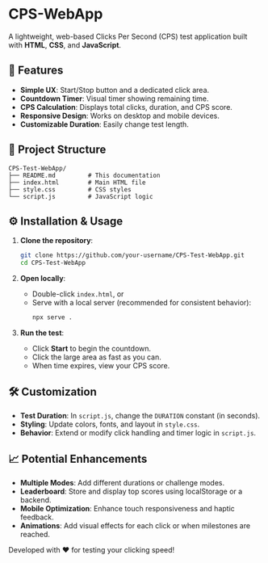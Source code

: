 # CPS-WebApp

A lightweight, web-based Clicks Per Second (CPS) test application built with **HTML**, **CSS**, and **JavaScript**.

## 🚀 Features

- **Simple UX**: Start/Stop button and a dedicated click area.
- **Countdown Timer**: Visual timer showing remaining time.
- **CPS Calculation**: Displays total clicks, duration, and CPS score.
- **Responsive Design**: Works on desktop and mobile devices.
- **Customizable Duration**: Easily change test length.

## 📂 Project Structure

```
CPS-Test-WebApp/
├── README.md         # This documentation
├── index.html        # Main HTML file
├── style.css         # CSS styles
└── script.js         # JavaScript logic
```

## ⚙️ Installation & Usage

1. **Clone the repository**:
   ```bash
   git clone https://github.com/your-username/CPS-Test-WebApp.git
   cd CPS-Test-WebApp
   ```

2. **Open locally**:
   - Double-click `index.html`, or
   - Serve with a local server (recommended for consistent behavior):
     ```bash
     npx serve .
     ```

3. **Run the test**:
   - Click **Start** to begin the countdown.
   - Click the large area as fast as you can.
   - When time expires, view your CPS score.

## 🛠️ Customization

- **Test Duration**: In `script.js`, change the `DURATION` constant (in seconds).
- **Styling**: Update colors, fonts, and layout in `style.css`.
- **Behavior**: Extend or modify click handling and timer logic in `script.js`.

## 📈 Potential Enhancements

- **Multiple Modes**: Add different durations or challenge modes.
- **Leaderboard**: Store and display top scores using localStorage or a backend.
- **Mobile Optimization**: Enhance touch responsiveness and haptic feedback.
- **Animations**: Add visual effects for each click or when milestones are reached.

Developed with ❤️ for testing your clicking speed!
